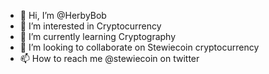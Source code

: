 - 👋 Hi, I’m @HerbyBob
- 👀 I’m interested in Cryptocurrency
- 🌱 I’m currently learning Cryptography
- 💞️ I’m looking to collaborate on Stewiecoin cryptocurrency
- 📫 How to reach me @stewiecoin on twitter
